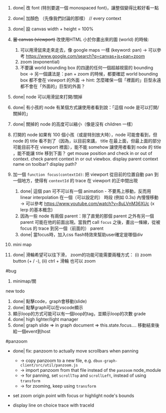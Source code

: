 1. done| 改 font (特別要選一個 monospaced font)，讓整個變得比較好看一點 
2. done| 加顏色 （先像我們討論的那樣）  // every context
3. done| 設 canvas width + height = 100%
4. ~~當 canvas (viewport)~~ 改使用HTML 小於你畫出來的圖 (world) 的時候:
   1. 可以用滑鼠來走來走去，像 google maps 一樣 (keyword: pan)
    -> 可以參考 https://www.google.com/search?q=canvas+js+pan+zoom
   2. zoom (exponential)
   3. 不要讓 world bounding box 的四邊的任何一個超越視窗的 bounding box
    -> 另一個講法是：pan + zoom 的時候，都要確認 world bounding box 都不會在 viewport 的外面
    -> hint: 怎麼確保一個「裡面的」巨型永遠都不會在「外面的」巨型的外面？
5. done| node 可以用滑鼠來打開/關掉
6. done| 有小孩的 node 有某個方式讓使用者看到說：「這個 node 是可以打開/關掉的」
7. done| 關掉的 node 的高度可以縮小（像是沒有 children 一樣）
8. 打開的 node 如果有 100 個小孩（或是特別放大時），node 可能會看到，但 node 的 title 看不到了（因為，以目前來講， title 在最上面，但最上面的部分可能目前不在 viewport 裡面），能不能 somehow 讓使用者看到 node 的 title ，能不能讓 title 移到下面？
   get mouse position and check in or out of context.
   check parent context in or out viewbox.
   display parent context name on toolbar?
   display path?

9. 加一個 `function focus(contextId)`: 把 viewport 從目前的位置自動 pan 到一個地方，使得有 `contextId` 的 trace 在 viewport 的正中間出現
   1. done| 這個 pan 可不可以有一個 animation - 不要馬上移動，反而用 linear interpolation 在一個（可以設定的） 時段 (例如 0.3s) 內慢慢移動
    -> 可以參考 https://www.youtube.com/watch?v=8uLVnM36XUc (x lerp 的基本概念)
   2. 因為一些 node 有兩個 parent：除了直覺的那個 parent 之外有另一個 parent 可能在他的前面出現。當我們 call `focus` 之後，畫出一條線，從被 focus 的 trace 到另一個（前面的） parent
   3. done| 當focus時，加入css flash特效來幫助user確定是哪個div
10. mini map
11. done| 滑輪希望可以往下滑， zoom的功能可能需要兩種方式： (i) zoom button (+ / -), (ii) ctrl + 滑輪 也可以 zoom



#bug             
1. minimap/關        
   

new todo
1. done| 點擊code，graph會移動(slide)
2. done| 點擊graph可以在vscode顯示
3. 顯示loop的方式可能可以有一個loop的tag，並顯示loop的次數 grade
6. done| high lighter/light manager
7. done| graph slide => in graph document => this.state.focus.... 移動結束後給一個event到host


#panzoom
* done| fix: panzoom to actually move scrollbars when panning
   * -> copy panzoom to a new file, e.g. `dbux-graph-client/src/util/panzoom.js`
   * -> import panzoom from that file instead of the `panzoom` node_module
   * -> for panning, set `scrollTop` and `scrollLeft`, instead of using `transform`
   * -> for zooming, keep using `transform`

* set zoom origin point with focus or highlight node's bounds

* display line on choice trace with traceId